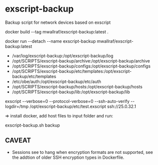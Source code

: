 # exscript-backup
Backup script for network devices based on exscript


docker build --tag mwallraf/exscript-backup:latest .

docker run --detach --name exscript-backup mwallraf/exscript-backup:latest

- /var/log/exscript-backup:/opt/exscript-backup/log
- /opt/SCRIPTS/exscript-backup/archive:/opt/exscript-backup/archive
- /opt/SCRIPTS/exscript-backup/configs:/opt/exscript-backup/configs
- /opt/SCRIPTS/exscript-backup/etc/templates:/opt/exscript-backup/etc/templates
- /etc/obe/auth:/opt/exscript-backup/etc/auth
- /opt/SCRIPTS/exscript-backup/hosts:/opt/exscript-backup/hosts
- /opt/SCRIPTS/exscript-backup/lib:/opt/exscript-backup/lib


exscript --verbose=0 --protocol-verbose=0 --ssh-auto-verify --logdir=/tmp  /opt/exscript-backup/etc/test.exscript ssh://25.0.32.1



=> install docker, add host files to input folder and run:

exscript-backup.sh backup



CAVEAT
---------

* Sessions see to hang when encryption formats are not supported, see the addtion of older SSH encryption types in Dockerfile.
